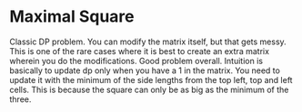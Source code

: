 # Maximal Square

Classic DP problem. You can modify the matrix itself, but that gets messy. This is one of the rare cases where it is best to create an extra matrix wherein you do the modifications. Good problem overall. Intuition is basically to update dp only when you have a 1 in the matrix. You need to update it with the minimum of the side lengths from the top left, top and left cells. This is because the square can only be as big as the minimum of the three.
